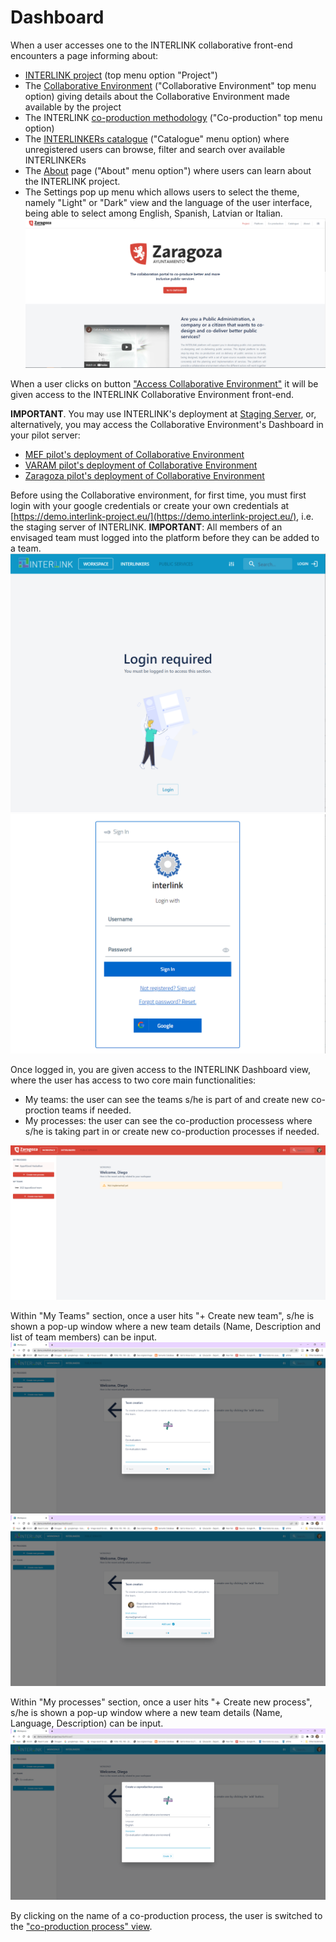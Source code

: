 # Dashboard

When a user accesses one to the INTERLINK collaborative front-end encounters a page informing about:
- [INTERLINK project](https://demo.interlink-project.eu/) (top menu option "Project")
- The [Collaborative Environment](https://demo.interlink-project.eu/platform) ("Collaborative Environment" top menu option) giving details about the Collaborative Environment made available by the project
- The INTERLINK [co-production methodology](https://demo.interlink-project.eu/coprod) ("Co-production" top menu option)
- The [INTERLINKERs catalogue](https://demo.interlink-project.eu/catal) ("Catalogue" menu option) where unregistered users can browse, filter and search over available INTERLINKERs
- The [About](https://demo.interlink-project.eu/about) page ("About" menu option") where users can learn about the INTERLINK project. 
- The Settings pop up menu which allows users to select the theme, namely "Light" or "Dark" view and the language of the user interface, being able to select among English, Spanish, Latvian or Italian. 
![Dashboard landing page](images/dashboard-entry.png)

When a user clicks on button ["Access Collaborative Environment"](https://demo.interlink-project.eu/dashboard) it will be given access to the INTERLINK Collaborative Environment front-end.

**IMPORTANT**. You may use INTERLINK's deployment at [Staging Server](https://demo.interlink-project.eu/), or, alternatively, you may access the Collaborative Environment's Dashboard in your pilot server:
- [MEF pilot's deployment of Collaborative Environment](https://mef.interlink-project.eu/)
- [VARAM pilot's deployment of Collaborative Environment](https://varam.interlink-project.eu/)
- [Zaragoza pilot's deployment of Collaborative Environment](https://zgz.interlink-project.eu/)

Before using the Collaborative environment, for first time, you must first login with your google credentials or create your own credentials at [https://demo.interlink-project.eu/](https://demo.interlink-project.eu/), i.e. the staging server of INTERLINK. **IMPORTANT**: All members of an envisaged team must logged into the platform before they can be added to a team. ![Login required screen](images/dashboard-loginrequired.PNG) ![AAC screen](images/aac-login-window.PNG)

Once logged in, you are given access to the INTERLINK Dashboard view, where the user has access to two core main functionalities:
- My teams: the user can see the teams s/he is part of and create new co-proction teams if needed.
- My processes: the user can see the co-production processess where s/he is taking part in or create new co-production processes if needed.

![INTERLINK Dashboard view](images/dashboard-view.png)

Within "My Teams" section, once a user hits "+ Create new team", s/he is shown a pop-up window where a new team details (Name, Description and list of team members) can be input.
![New team creation in dashboard](images/dashboard-team-creation.png)
![New team creation in dashboard 2](images/dashboard-team-creation2.png)

Within "My processes" section, once a user hits "+ Create new process", s/he is shown a pop-up window where a new team details (Name, Language, Description) can be input.
![New team creation in dashboard](images/dashboard-createnewcoproductionprocess.png)

By clicking on the name of a co-production process, the user is switched to the ["co-production process" view](/docs/en/coproductionprocess-guide.html). 
